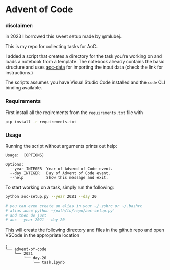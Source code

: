 # Advent of Code

### disclaimer: 
in 2023 I borrowed this sweet setup made by @mlubej. 

This is my repo for collecting tasks for AoC.

I added a script that creates a directory for the task you're working on and loads a notebook from a template. The notebook already contains the basic structure and uses [aoc-data](https://github.com/wimglenn/advent-of-code-data) for importing the input data (check the link for instructions.)

The scripts assumes you have Visual Studio Code installed and the `code` CLI binding available.

### Requirements

First install all the reqirements from the `requirements.txt` file with

```bash
pip install -r requirements.txt
```

### Usage

Running the script without arguments prints out help:

```
Usage:  [OPTIONS]

Options:
  --year INTEGER  Year of Advend of Code event.
  --day INTEGER   Day of Advent of Code event.
  --help          Show this message and exit.
```

To start working on a task, simply run the following:

```bash
python aoc-setup.py --year 2021 --day 20

# you can even create an alias in your ~/.zshrc or ~/.bashrc
# alias aoc='python ~/path/to/repo/aoc-setup.py'
# and then do just
# aoc --year 2021 --day 20
```

This will create the following directory and files in the github repo and open VSCode in the appropriate location

```
.
└── advent-of-code
    └── 2021
        └── day-20
            └── task.ipynb
```
